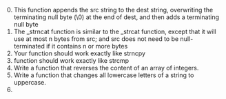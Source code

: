 0. This function appends the src string to the dest string, overwriting the terminating null byte (\0) at the end of dest, and then adds a terminating null byte
1. The _strncat function is similar to the _strcat function, except that
it will use at most n bytes from src; and
src does not need to be null-terminated if it contains n or more bytes
2. Your function should work exactly like strncpy
3. function should work exactly like strcmp
4. Write a function that reverses the content of an array of integers.
5. Write a function that changes all lowercase letters of a string to uppercase.
6.
